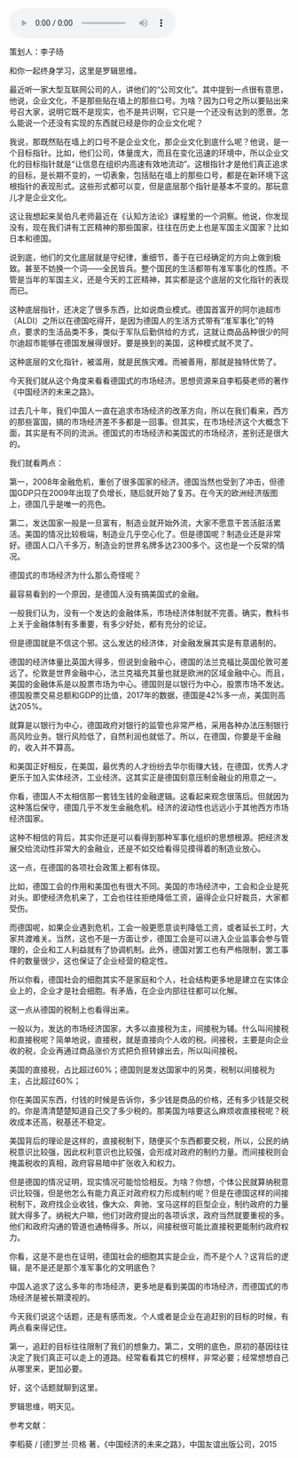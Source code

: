 <audio src="http://igetoss.cdn.igetget.com/mp3/201808/19/201808191511180801981782.mp3" controls="controls">您的浏览器不支持 audio 标签。</audio><p>策划人：李子旸</p><p>和你一起终身学习，这里是罗辑思维。</p><p>最近听一家大型互联网公司的人，讲他们的“公司文化”。其中提到一点很有意思，他说，企业文化，不是那些贴在墙上的那些口号。为啥？因为口号之所以要贴出来号召大家，说明它既不是现实，也不是共识啊，它只是一个还没有达到的愿景。怎么能说一个还没有实现的东西就已经是你的企业文化呢？</p><p>我说，那既然贴在墙上的口号不是企业文化，那企业文化到底什么呢？他说，是一个目标指针。比如，他们公司，体量庞大，而且在变化迅速的环境中，所以企业文化的目标指针就是“让信息在组织内高速有效地流动”。这根指针才是他们真正追求的目标，是长期不变的，一切表象，包括贴在墙上的那些口号，都是在新环境下这根指针的表现形式。这些形式都可以变，但是底层那个指针是基本不变的。那玩意儿才是企业文化。</p><p>这让我想起来吴伯凡老师最近在《认知方法论》课程里的一个洞察。他说，你发现没有，现在我们讲有工匠精神的那些国家，往往在历史上也是军国主义国家？比如日本和德国。</p><p>说到底，他们的文化底层就是守纪律，重细节，善于在已经确定的方向上做到极致。甚至不妨换一个词——全民皆兵。整个国民的生活都带有准军事化的性质。不管是当年的军国主义，还是今天的工匠精神，其实都是这个底层的文化指针的表现而已。</p><p>这种底层指针，还决定了很多东西，比如说商业模式。德国首富开的阿尔迪超市（ALDI）之所以在德国吃得开，是因为德国人的生活方式带有“准军事化”的特点，要求的生活品类不多，类似于军队后勤供给的方式，这就让商品品种很少的阿尔迪超市能够在德国发展得很好。要是换到的美国，这种模式就不灵了。</p><p>这种底层的文化指针，被滥用，就是民族灾难。而被善用，那就是独特优势了。</p><p>今天我们就从这个角度来看看德国式的市场经济。思想资源来自李稻葵老师的著作《中国经济的未来之路》。</p><p>过去几十年，我们中国人一直在追求市场经济的改革方向，所以在我们看来，西方的那些富国，搞的市场经济差不多都是一回事。但其实，在市场经济这个大概念下面，其实是有不同的流派。德国式的市场经济和美国式的市场经济，差别还是很大的。</p><p>我们就看两点：</p><p>第一，2008年金融危机，重创了很多国家的经济。德国当然也受到了冲击，但德国GDP只在2009年出现了负增长，随后就开始了复苏。在今天的欧洲经济版图上，德国几乎是唯一的亮色。</p><p>第二，发达国家一般是一旦富有，制造业就开始外流，大家不愿意干苦活脏活累活。美国的情况比较极端，制造业几乎空心化了。但是德国呢？制造业还是非常好。德国人口八千多万，制造业的世界名牌多达2300多个。这也是一个反常的情况。</p><p>德国式的市场经济为什么那么奇怪呢？</p><p>最容易看到的一个原因，是德国人没有搞美国式的金融。</p><p>一般我们认为，没有一个发达的金融体系，市场经济体制就不完善。确实，教科书上关于金融体制有多重要，有多少好处，都有充分的论证。</p><p>但是德国就是不信这个邪。这么发达的经济体，对金融发展其实是有意遏制的。</p><p>德国的经济体量比英国大得多，但说到金融中心，德国的法兰克福比英国伦敦可差远了。伦敦是世界金融中心，法兰克福充其量也就是欧洲的区域金融中心。而且，美国的金融体系是以股票市场为中心。德国则是以银行为中心，股票市场不发达。德国股票交易总额和GDP的比值，2017年的数据，德国是42%多一点，美国则高达205%。</p><p>就算是以银行为中心，德国政府对银行的监管也非常严格，采用各种办法压制银行高风险业务。银行风险低了，自然利润也就低了。所以，在德国，你要是干金融的，收入并不算高。</p><p>和美国正好相反，在美国，最优秀的人才纷纷去华尔街赚大钱，在德国，优秀人才更乐于加入实体经济，工业经济。这其实正是德国刻意压制金融业的用意之一。</p><p>你看，德国人不太相信那一套钱生钱的金融逻辑。这看起来观念很落后。但就因为这种落后保守，德国几乎不发生金融危机。经济的波动性也远远小于其他西方市场经济国家。</p><p>这种不相信的背后，其实你还是可以看得到那种军事化组织的思想根源。把经济发展交给流动性非常大的金融业，还是不如交给看得见摸得着的制造业放心。</p><p>这一点，在德国的各项社会政策上都有体现。</p><p>比如，德国工会的作用和美国也有很大不同。美国的市场经济中，工会和企业是死对头。即使经济危机来了，工会也往往拒绝降低工资，逼得企业只好裁员，大家都受伤。</p><p>而德国呢，如果企业遇到危机，工会一般更愿意谈判降低工资，或者延长工时，大家共渡难关。当然，这也不是一方面让步，德国工会是可以进入企业监事会参与管理的，企业和工人利益就有了协调机制。此外，德国对罢工也有严格限制，罢工事件的数量很少，这也保证了企业经营的稳定性。</p><p>所以你看，德国社会的细胞其实不是家庭和个人，社会结构更多地是建立在实体企业上的，企业才是社会细胞。有矛盾，在企业内部往往都可以化解。</p><p>这一点从德国的税制上也看得出来。</p><p>一般以为，发达的市场经济国家，大多以直接税为主，间接税为辅。什么叫间接税和直接税呢？简单地说，直接税，就是直接向个人收的税。间接税，主要是向企业收的税，企业再通过商品涨价方式把负担转嫁出去，所以叫间接税。</p><p>美国的直接税，占比超过60%；德国则是发达国家中的另类，税制以间接税为主，占比超过60%；</p><p>你在美国买东西，付钱的时候是告诉你，多少钱是商品的价格，还有多少钱是交税的。你是清清楚楚知道自己交了多少税的。那美国为啥要这么麻烦收直接税呢？税收成本还高，税基还不稳定。</p><p>美国背后的理论是这样的，直接税制下，随便买个东西都要交税，所以，公民的纳税意识比较强，因此权利意识也比较强，会形成对政府的制约力量。而间接税则会掩盖税收的真相，政府容易暗中扩张收入和权力。</p><p>但是德国的情况证明，现实情况可能恰恰相反。为啥？你想，个体公民就算纳税意识比较强，但是他怎么有能力真正对政府权力形成制约呢？但是在德国这样的间接税制下，政府找企业收钱，像大众、奔驰、宝马这样的巨型企业，制约政府的力量就大得多了。纳税大户嘛，他们对政府提出的各项诉求，政府当然就要重视的多。他们和政府沟通的管道也通畅得多。所以，间接税很可能比直接税更能制约政府权力。</p><p>你看，这是不是也在证明，德国社会的细胞其实是企业，而不是个人？这背后的逻辑，是不是还是那个准军事化的文明底色？</p><p>中国人追求了这么多年的市场经济，更多地是看到美国的市场经济，而德国式的市场经济是被长期漠视的。</p><p>今天我们说这个话题，还是有感而发。个人或者是企业在追赶别的目标的时候，有两点看来得记住。</p><p>第一，追赶的目标往往限制了我们的想象力。第二，文明的底色，原初的基因往往决定了我们真正可以走上的道路。经常看看其它的榜样，非常必要；经常想想自己从哪里来，更加必要。</p><p>好，这个话题就聊到这里。</p><p>罗辑思维，明天见。</p><p>参考文献：&nbsp;</p><p>李稻葵 / [德]罗兰·贝格 著，《中国经济的未来之路》，中国友谊出版公司，2015</p>